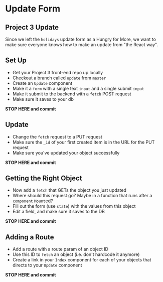 # Update Form

## Project 3 Update

Since we left the `holidays` update form as a Hungry for More, we want to make sure everyone knows how to make an update from "the React way".

## Set Up

- Get your Project 3 front-end repo up locally
- Checkout a branch called `update` from `master`
- Create an `Update` component
- Make it a `form` with a single text `input` and a single submit `input`
- Make it submit to the backend with a `fetch` POST request
- Make sure it saves to your db

**STOP HERE and commit**

## Update

- Change the `fetch` request to a PUT request
- Make sure the `_id` of your first created item is in the URL for the PUT request
- Make sure you've updated your object successfully

**STOP HERE and commit**

## Getting the Right Object

- Now add a `fetch` that GETs the object you just updated
- Where should this request go? Maybe in a function that runs after a `component` `Mount`ed?
- Fill out the form (use `state`) with the values from this object
- Edit a field, and make sure it saves to the DB

**STOP HERE and commit**

## Adding a Route

- Add a route with a route param of an object ID
- Use this ID to `fetch` an object (i.e. don't hardcode it anymore)
- Create a link in your `Index` component for each of your objects that directs to your `Update` component

**STOP HERE and commit**
